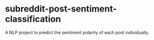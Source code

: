 # subreddit-post-sentiment-classification
A NLP project to predict the sentiment polarity of each post individually.
